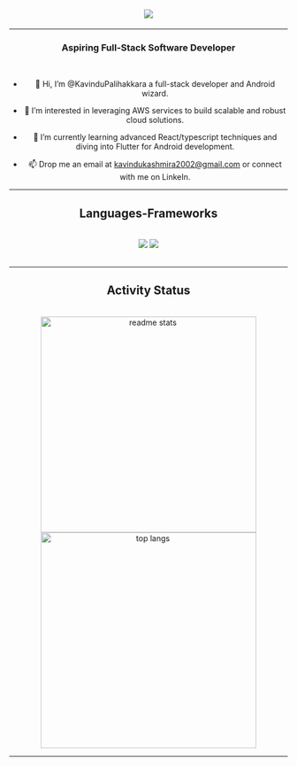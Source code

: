 <h1 align="center">
    <img src="https://readme-typing-svg.herokuapp.com?font=Roboto&size=25&pause=1000&color=45C2F7&random=false&width=435&lines=Hello%2C+I'm+Kavindu+%F0%9F%91%8B" />
</h1>
<hr/>

<h3 align="center">Aspiring Full-Stack Software Developer</h3>
<br/>

<div align="center"> 

 - 👋 Hi, I’m @KavinduPalihakkara a full-stack developer and Android wizard.
 
- 👀 I’m interested in leveraging AWS services to build scalable and robust cloud solutions.
  
- 🌱 I’m currently learning advanced React/typescript techniques and diving into Flutter for Android development.
  
- 📫 Drop me an email at kavindukashmira2002@gmail.com or connect with me on LinkeIn.

</div>
<hr/>
 
<h2 align="center">Languages-Frameworks</h2>
<br/>
<div align="center">
    <img src="https://skillicons.dev/icons?i=react,flutter,html,css,vscode,github,figma,java,postman" />
    <img src="https://skillicons.dev/icons?i=nodejs,python,javascript,typescript,express,firebase,mongodb" /><br>
</div>
<br/>
<hr/>

<h2 align="center">Activity Status</h2>
<br>
<div align=center>
  <img width=390 src="https://github-readme-stats.vercel.app/api?username=KavinduPalihakkara&count_private=true&show_icons=true&theme=react&rank_icon=github&border_radius=10" alt="readme stats" /> 
  <img width=390 src="https://github-readme-stats.vercel.app/api/top-langs/?username=KavinduPalihakkara&hide=HTML&langs_count=8&layout=compact&theme=react&border_radius=10&size_weight=0.5&count_weight=0.5&exclude_repo=github-readme-stats" alt="top langs" />

</div>

<hr/>


